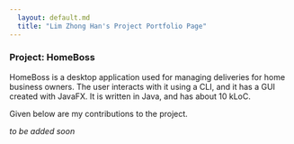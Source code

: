 ```yaml
---
  layout: default.md
  title: "Lim Zhong Han's Project Portfolio Page"
---
```


### Project: HomeBoss

HomeBoss is a desktop application used for managing deliveries for home business owners. 
The user interacts with it using a CLI, and it has a GUI created with JavaFX. 
It is written in Java, and has about 10 kLoC.

Given below are my contributions to the project.

*to be added soon*
